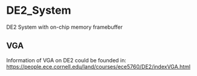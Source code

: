 # DE2_System
DE2 System with on-chip memory framebuffer


VGA
-----

Information of VGA on DE2 could be founded in:
https://people.ece.cornell.edu/land/courses/ece5760/DE2/indexVGA.html
